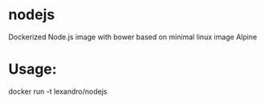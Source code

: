 # nodejs
Dockerized Node.js image with bower based on minimal linux image Alpine

Usage:
=====
docker run -t lexandro/nodejs <command>
